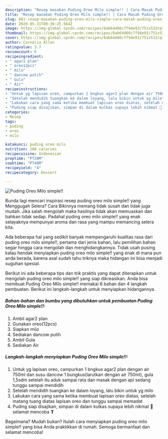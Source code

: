```yaml
---
description: "Resep masakan Puding Oreo Milo simple!! | Cara Masak Puding Oreo Milo simple!! Yang Lezat Sekali"
title: "Resep masakan Puding Oreo Milo simple!! | Cara Masak Puding Oreo Milo simple!! Yang Lezat Sekali"
slug: 661-resep-masakan-puding-oreo-milo-simple-cara-masak-puding-oreo-milo-simple-yang-lezat-sekali
date: 2020-05-31T00:36:25.564Z
image: https://img-global.cpcdn.com/recipes/6ab64d66c7f94e93/751x532cq70/puding-oreo-milo-simple-foto-resep-utama.jpg
thumbnail: https://img-global.cpcdn.com/recipes/6ab64d66c7f94e93/751x532cq70/puding-oreo-milo-simple-foto-resep-utama.jpg
cover: https://img-global.cpcdn.com/recipes/6ab64d66c7f94e93/751x532cq70/puding-oreo-milo-simple-foto-resep-utama.jpg
author: Cornelia Allen
ratingvalue: 3.7
reviewcount: 6
recipeingredient:
- " agar2 plan"
- " oreo12pcs"
- " milo"
- " dancow putih"
- " Gula"
- " Air"
recipeinstructions:
- "Untuk yg lapisan oreo, campurkan 1 bngkus agar2 plan dengan air 750ml dan susu dancow 1 bungkus(larutkan dengan air 750ml), gula 1,5sdm setelah itu aduk sampai rata dan masak dengan api sedang tunggu sampai mendidih"
- "Setelah mendidih tuangkan ke dalam loyang, lalu bikin untuk yg milo"
- "Lakukan cara yang sama ketika membuat lapisan oreo diatas, setelah matang tuang diatas lapisan oreo dan tunggu sampai memadat"
- "Puding siap disajikan, simpan di dalam kulkas supaya lebih nikmat 🤗 selamat mencoba ❣"
categories:
- Resep
tags:
- puding
- oreo
- milo

katakunci: puding oreo milo 
nutrition: 288 calories
recipecuisine: Indonesian
preptime: "PT20M"
cooktime: "PT48M"
recipeyield: "4"
recipecategory: Dessert

---
```



![Puding Oreo Milo simple!!](https://img-global.cpcdn.com/recipes/6ab64d66c7f94e93/751x532cq70/puding-oreo-milo-simple-foto-resep-utama.jpg)

Bunda lagi mencari inspirasi resep puding oreo milo simple!! yang Menggugah Selera? Cara Bikinnya memang tidak susah dan tidak juga mudah. Jika salah mengolah maka hasilnya tidak akan memuaskan dan bahkan tidak sedap. Padahal puding oreo milo simple!! yang enak selayaknya mempunyai aroma dan rasa yang mampu memancing selera kita.



Ada beberapa hal yang sedikit banyak mempengaruhi kualitas rasa dari puding oreo milo simple!!, pertama dari jenis bahan, lalu pemilihan bahan segar hingga cara mengolah dan menghidangkannya. Tidak usah pusing kalau hendak menyiapkan puding oreo milo simple!! yang enak di mana pun anda berada, karena asal sudah tahu triknya maka hidangan ini bisa menjadi suguhan spesial.


Berikut ini ada beberapa tips dan trik praktis yang dapat diterapkan untuk mengolah puding oreo milo simple!! yang siap dikreasikan. Anda bisa membuat Puding Oreo Milo simple!! memakai 6 bahan dan 4 langkah pembuatan. Berikut ini langkah-langkah untuk menyiapkan hidangannya.

<!--inarticleads1-->

##### Bahan-bahan dan bumbu yang dibutuhkan untuk pembuatan Puding Oreo Milo simple!!:

1. Ambil  agar2 plan
1. Gunakan  oreo(12pcs)
1. Siapkan  milo
1. Sediakan  dancow putih
1. Ambil  Gula
1. Sediakan  Air




<!--inarticleads2-->

##### Langkah-langkah menyiapkan Puding Oreo Milo simple!!:

1. Untuk yg lapisan oreo, campurkan 1 bngkus agar2 plan dengan air 750ml dan susu dancow 1 bungkus(larutkan dengan air 750ml), gula 1,5sdm setelah itu aduk sampai rata dan masak dengan api sedang tunggu sampai mendidih
1. Setelah mendidih tuangkan ke dalam loyang, lalu bikin untuk yg milo
1. Lakukan cara yang sama ketika membuat lapisan oreo diatas, setelah matang tuang diatas lapisan oreo dan tunggu sampai memadat
1. Puding siap disajikan, simpan di dalam kulkas supaya lebih nikmat 🤗 selamat mencoba ❣




Bagaimana? Mudah bukan? Itulah cara menyiapkan puding oreo milo simple!! yang bisa Anda praktikkan di rumah. Semoga bermanfaat dan selamat mencoba!
